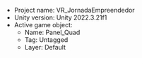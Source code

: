 <!-- UNITY CODE ASSIST INSTRUCTIONS START -->
- Project name: VR_JornadaEmpreendedor
- Unity version: Unity 2022.3.21f1
- Active game object:
  - Name: Panel_Quad
  - Tag: Untagged
  - Layer: Default
<!-- UNITY CODE ASSIST INSTRUCTIONS END -->